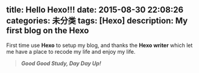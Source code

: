 title: Hello Hexo!!!
date: 2015-08-30 22:08:26
categories: 未分类 
tags: [Hexo]
description: My first blog on the Hexo
---
First time use **Hexo** to setup my blog, and thanks the **Hexo writer** which let me have a place to recode my life and enjoy my life.

> ***Good Good Study, Day Day Up!***
